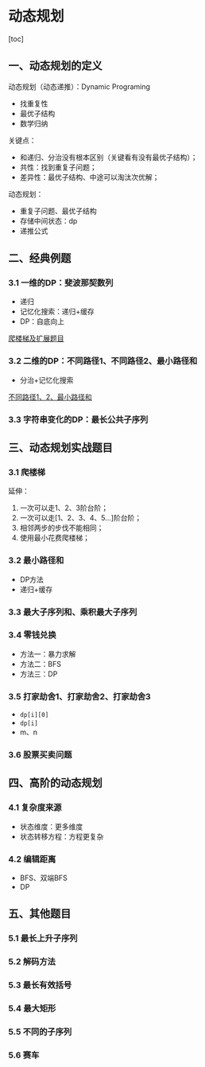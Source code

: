 # 动态规划

[toc]

## 一、动态规划的定义

动态规划（动态递推）：Dynamic Programing

- 找重复性
- 最优子结构
- 数学归纳

关键点：

- 和递归、分治没有根本区别（关键看有没有最优子结构）；
- 共性：找到重复子问题；
- 差异性：最优子结构、中途可以淘汰次优解；

动态规划：

- 重复子问题、最优子结构
- 存储中间状态：dp
- 递推公式

## 二、经典例题

### 3.1 一维的DP：斐波那契数列

- 递归
- 记忆化搜索：递归+缓存
- DP：自底向上

[爬楼梯及扩展题目](https://gitee.com/lf-ren/java-re-new-builder/blob/master/document/week3-%E7%AE%97%E6%B3%95%E3%80%81springBoot/2021-09-15-%E5%8A%A8%E6%80%81%E8%A7%84%E5%88%92%E7%BB%8F%E5%85%B8%E9%A2%98%E7%9B%AE%EF%BC%9A%E6%96%90%E6%B3%A2%E9%82%A3%E5%A5%91%20%E5%8F%8A%E6%89%A9%E5%B1%95%E9%A2%98%E7%9B%AE.md)

### 3.2 二维的DP：不同路径1、不同路径2、最小路径和

- 分治+记忆化搜索

[不同路径1、2、最小路径和](https://gitee.com/lf-ren/java-re-new-builder/blob/master/document/week3-%E7%AE%97%E6%B3%95%E3%80%81springBoot/2021-09-20-%E4%B8%8D%E5%90%8C%E8%B7%AF%E5%BE%841%E3%80%812%E3%80%81%E6%9C%80%E5%B0%8F%E8%B7%AF%E5%BE%84%E5%92%8C.md)

### 3.3 字符串变化的DP：最长公共子序列

## 三、动态规划实战题目

### 3.1 爬楼梯

延伸：

1. 一次可以走1、2、3阶台阶；
2. 一次可以走[1、2、3、4、5...]阶台阶；
3. 相邻两步的步伐不能相同；
4. 使用最小花费爬楼梯；



### 3.2 最小路径和

- DP方法
- 递归+缓存

### 3.3 最大子序列和、乘积最大子序列

### 3.4 零钱兑换

- 方法一：暴力求解
- 方法二：BFS
- 方法三：DP

### 3.5 打家劫舍1、打家劫舍2、打家劫舍3

- `dp[i][0]`
- `dp[i]`
- m、n

### 3.6 股票买卖问题

## 四、高阶的动态规划

### 4.1 复杂度来源

- 状态维度：更多维度
- 状态转移方程：方程更复杂

### 4.2 编辑距离

- BFS、双端BFS
- DP

## 五、其他题目

### 5.1 最长上升子序列

### 5.2 解码方法

### 5.3 最长有效括号

### 5.4 最大矩形

### 5.5 不同的子序列

### 5.6 赛车



